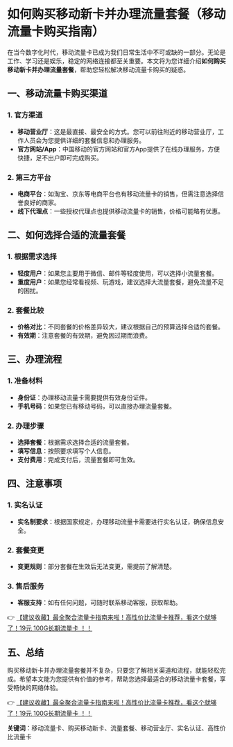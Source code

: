 # 如何购买移动新卡并办理流量套餐（移动流量卡购买指南）

在当今数字化时代，移动流量卡已成为我们日常生活中不可或缺的一部分。无论是工作、学习还是娱乐，稳定的网络连接都至关重要。本文将为您详细介绍**如何购买移动新卡并办理流量套餐**，帮助您轻松解决移动流量卡购买的疑惑。

## 一、移动流量卡购买渠道

### 1. 官方渠道
- **移动营业厅**：这是最直接、最安全的方式。您可以前往附近的移动营业厅，工作人员会为您提供详细的套餐信息和办理服务。
- **官方网站/App**：中国移动的官方网站和官方App提供了在线办理服务，方便快捷，足不出户即可完成购买。

### 2. 第三方平台
- **电商平台**：如淘宝、京东等电商平台也有移动流量卡的销售，但需注意选择信誉良好的商家。
- **线下代理点**：一些授权代理点也提供移动流量卡的销售，价格可能略有优惠。

## 二、如何选择合适的流量套餐

### 1. 根据需求选择
- **轻度用户**：如果您主要用于微信、邮件等轻度使用，可以选择小流量套餐。
- **重度用户**：如果您经常看视频、玩游戏，建议选择大流量套餐，避免流量不足的困扰。

### 2. 套餐比较
- **价格对比**：不同套餐的价格差异较大，建议根据自己的预算选择合适的套餐。
- **有效期**：注意套餐的有效期，避免因过期而浪费。

## 三、办理流程

### 1. 准备材料
- **身份证**：办理移动流量卡需要提供有效身份证件。
- **手机号码**：如果您已有移动号码，可以直接办理流量套餐。

### 2. 办理步骤
- **选择套餐**：根据需求选择合适的流量套餐。
- **填写信息**：按照要求填写个人信息。
- **支付费用**：完成支付后，流量套餐即可生效。

## 四、注意事项

### 1. 实名认证
- **实名制要求**：根据国家规定，办理移动流量卡需要进行实名认证，确保信息安全。

### 2. 套餐变更
- **变更规则**：部分套餐在生效后无法变更，需提前了解清楚。

### 3. 售后服务
- **客服支持**：如有任何问题，可随时联系移动客服，获取帮助。

👉 [【建议收藏】最全聚合流量卡指南来啦！高性价比流量卡推荐，看这个就够了！19元 100G长期流量卡 ！！](https://bit.ly/Liuliangka)

## 五、总结

购买移动新卡并办理流量套餐并不复杂，只要您了解相关渠道和流程，就能轻松完成。希望本文能为您提供有价值的参考，帮助您选择最适合的移动流量卡套餐，享受畅快的网络体验。

👉 [【建议收藏】最全聚合流量卡指南来啦！高性价比流量卡推荐，看这个就够了！19元 100G长期流量卡 ！！](https://bit.ly/Liuliangka)

**关键词**：移动流量卡、购买移动新卡、流量套餐、移动营业厅、实名认证、高性价比流量卡